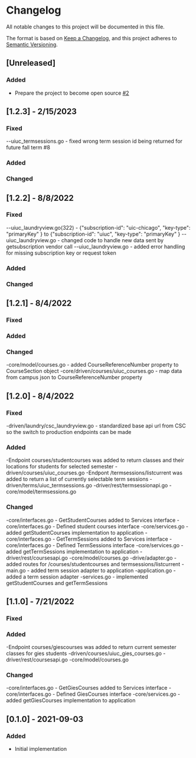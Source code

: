 # Changelog
All notable changes to this project will be documented in this file.

The format is based on [Keep a Changelog](https://keepachangelog.com/en/1.0.0/),
and this project adheres to [Semantic Versioning](https://semver.org/spec/v2.0.0.html).

## [Unreleased]
### Added
- Prepare the project to become open source [#2](https://github.com/rokwire/gateway-building-block/issues/2)

## [1.2.3] - 2/15/2023
### Fixed
--uiuc_termsessions.go  - fixed wrong term session id being returned for future fall term #8
### Added
### Changed
## [1.2.2] - 8/8/2022
### Fixed
--uiuc_laundryview.go(322) - {"subscription-id": "uic-chicago", "key-type": "primaryKey" } to {"subscription-id": "uiuc", "key-type": "primaryKey" }
--uiuc_laundryview.go - changed code to handle new data sent by getsubscription vendor call
--uiuc_laundryview.go - added error handling for missing subscription key or request token
### Added
### Changed

## [1.2.1] - 8/4/2022
### Fixed
### Added

### Changed
-core/model/courses.go - added CourseReferenceNumber property to CourseSection object
-core/driven/courses/uiuc_courses.go - map data from campus json to CourseReferenceNumber property


## [1.2.0] - 8/4/2022
### Fixed
-driven/laundry/csc_laundryview.go - standardized base api url from CSC so the switch to production endpoints can be made
### Added
-Endpoint courses/studentcourses was added to return classes and their locations for students for selected semester
-driven/courses/uiuc_courses.go
-Endpont /termsessions/listcurrent was added to return a list of currently selectable term sessions
-driven/terms/uiuc_termsessions.go
-driver/rest/termsessionapi.go
-core/model/termsessions.go

### Changed
-core/interfaces.go - GetStudentCourses added to Services interface
-core/interfaces.go - Defined student courses interface
-core/services.go - added getStudentCourses implementation to application
-core/interfaces.go - GetTermSessions added to Services interface
-core/interfaces.go - Defined TermSessions interface
-core/services.go - added getTermSessions implementation to application
-driver/rest/coursesapi.go
-core/model/courses.go
-drive/adapter.go - added routes for /courses/studentcourses and termsessions/listcurrent
-main.go - added term session adapter to application
-application.go - added a term session adapter
-services.go - implemented getStudentCourses and getTermSessions

## [1.1.0] - 7/21/2022
### Fixed
### Added
-Endpoint courses/giescourses was added to return current semester classes for gies students
-driven/courses/uiuc_gies_courses.go
-driver/rest/coursesapi.go
-core/model/courses.go
### Changed
-core/interfaces.go - GetGiesCourses added to Services interface
-core/interfaces.go - Defined GiesCourses interface
-core/services.go - added getGiesCourses implementation to application

## [0.1.0] - 2021-09-03
### Added
- Initial implementation





